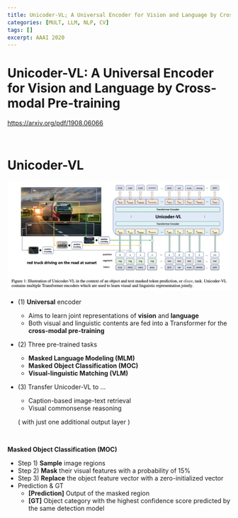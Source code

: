 ```yaml
---
title: Unicoder-VL; A Universal Encoder for Vision and Language by Cross-modal Pre-training
categories: [MULT, LLM, NLP, CV]
tags: []
excerpt: AAAI 2020
---
```


<script src="https://cdn.mathjax.org/mathjax/latest/MathJax.js?config=TeX-AMS-MML_HTMLorMML" type="text/javascript"></script>

# Unicoder-VL: A Universal Encoder for Vision and Language by Cross-modal Pre-training

https://arxiv.org/pdf/1908.06066

<br>

# Unicoder-VL

![figure2](/assets/img/llm/img645.png)

- (1) **Universal** encoder

  - Aims to learn joint representations of **vision** and **language**
  - Both visual and linguistic contents are fed into a Transformer for the **cross-modal pre-training**

- (2) Three pre-trained tasks

  - **Masked Language Modeling (MLM)**
  - **Masked Object Classification (MOC)**
  - **Visual-linguistic Matching (VLM)**

- (3) Transfer Unicoder-VL to ...

  - Caption-based image-text retrieval
  - Visual commonsense reasoning

  ( with just one additional output layer )

<br>

**Masked Object Classification (MOC)**

- Step 1) **Sample** image regions 
- Step 2) **Mask** their visual features with a probability of 15%
- Step 3) **Replace** the object feature vector with a zero-initialized vector
- Prediction & GT
  - **[Prediction]** Output of the masked region
  - **[GT]** Object category with the highest confidence score predicted by the same detection model 
